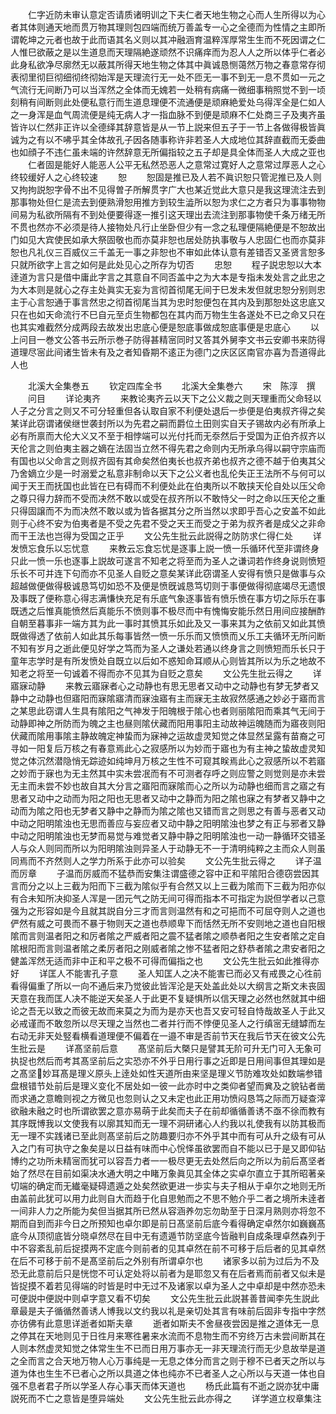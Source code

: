 <!-- { "loadSidebar": true } -->
　　仁字近防未审认意定否请质诸明训之下夫仁者天地生物之心而人生所得以为心者其体则通天地而贯万物其理则包四端而统万善盖专一心之全德而为性情之主即所谓乾坤之元者也故于此而语其名义则以其冲融涵育温粹浑厚常生生而不死因谓之仁人惟巳欲蔽之是以生道息而天理隔絶遂顽然不识痛痒而为忍人人之所以体乎仁者必此身私欲净尽廓然无以蔽其所得天地生物之体其中眞诚恳恻蔼然万物之春意常存彻表彻里彻巨彻细彻终彻始浑是天理流行无一处不匝无一事不到无一息不贯如一元之气流行无间断乃可以当浑然之全体而无媿若一处稍有病痛一微细事稍照觉不到一顷刻稍有间断则此处便私意行而生道息理便不流通便是顽麻絶爱处乌得浑全是仁如人之一身浑是血气周流便是纯无病人才一指血脉不到便是顽麻不仁处商三子及夷齐虽皆许以仁然非正许以全德绎其辞意皆是从一节上説来但五子于一节上各做得极皆眞诚为之有以不咈乎其全体故孔子因各随事称许非若圣人大成地位其辞直截而无委曲也如顔子不违仁虽未端的许然辞意无所偏指较之五子却是具全体而圣人大成之亚也
　　仁者固是能好人能恶人公平无私然恐恶人之意常过寛好人之意常过厚恶人之心终较缓好人之心终较速
　　恕
　　恕固是推已及人若不眞识恕只管泥推已及人则又拘拘説恕字骨不出不见得曽子所解贯字广大也某近觉此大意只是我这理流注去到那事物处但仁是流去到便熟滑恕用推方到较生澁所以恕为求仁之方者只为事事物物间易为私欲所隔有不到处便要得逐一推引这天理出去流注到那事物使千条万绪无所不贯也然亦不必须是待人接物处凡行止坐卧但少有一念之私理便隔絶便是不恕故出门如见大宾使民如承大祭固敬也而亦莫非恕也居处防执事敬与人忠固仁也而亦莫非恕也凡礼仪三百威仪三千盖无一事之非恕也不审如此体认意有差错否又圣贤言恕多只就所欲字上言之如何是此处见心之所存为切否
　　忠恕
　　程子説忠恕以大本逹道为言只是借中庸此字言之其意自不同否盖中之为大本是专指未发处言之此忠之为大本则是就心之存主处眞实无妄为言彻首彻尾无间于巳发未发但就忠恕分别则忠主于心言恕通于事言然忠之彻首彻尾当其为忠时恕便包在其内及到那恕处这忠底又只在也如天命流行不巳自元至贞生物都包在其内而万物生生各遂处不已之命又只在也其实难截然分成两段去故发出忠底心便是恕底事做成恕底事便是忠底心
　　以上问目一巻文公答书云所示巻子防得甚精宻同时又答其外舅李文书云安卿书来防得道理尽宻此间诸生皆未有及之者知昏期不逺正为德门之庆区区南官亦喜为吾道得此人也











　　北溪大全集巻五
　　钦定四库全书
　　北溪大全集巻六
　　宋　陈淳　撰
　　问目
　　详论夷齐
　　来教论夷齐云以天下之公义裁之则天理重而父命轻以人子之分言之则又不可分轻重但各认取自家不利便处退后一歩便是伯夷叔齐得之矣某详此窃谓诸侯继世袭封所以为先君之嗣而爵位土田则实自天子锡故内必有所承上必有所禀而大伦大义又不至于相悖端可以光付托而无沗然后于受国为正伯齐叔齐以天伦言之则伯夷主器之嫡在法固当立然不得先君之命则内无所承乌得以嗣守宗庙而有国也以父命言之则叔齐固有其命矣然伯夷长也叔齐弟也叔齐之德不越于伯夷其父乃舍嫡立少是一时溺爱之私意非制命以天下之公义者也乱伦失正王法所不与何可以闻于天王而抚国也此皆在已有碍而不利便处此在伯夷所以不敢挟天伦自处以压父命之尊只得力辞而不受而决然不敢以或受在叔齐所以不敢恃父一时之命以压天伦之重只得固譲而不为而决然不敢以或为皆各据其分之所当然以求即乎吾心之安盖不如此则于心终不安为伯夷者是不受之先君不受之天王而受之于弟为叔齐者是成父之非命而干王法也岂得为受国之正乎
　　文公先生批云此説得之防防求仁得仁处
　　详发愤忘食乐以忘忧意
　　来教云忘食忘忧是逐事上説一愤一乐循环代至非谓终身只此一愤一乐也逐事上説故可遂言不知老之将至而为圣人之谦词若作终身说则愤短乐长不可并连下句而亦不见圣人自贬之意矣某详此窃谓圣人安得有愤只是做事与众超越做便做得极诚恳笃切如恐不及便是愤旣诚恳笃切则于事便做得彻底竭尽无遗恨及事既了便称意心得志满慊快充足有乐底气象逐事皆有愤乐愤在事方切之际乐在事既透之后惟真能愤然后真能乐不愤则事不极尽而中有愧悔安能乐然日用间应接酬酢自朝至暮事非一端方其为此一事时其愤其乐如此及又一事来其为之依前又如此其愤既做得透了依前人如此其乐每事皆然一愤一乐乐而又愤愤而乂乐工夫循环无所问断不知有岁月之逝此便见好学之笃而为圣人之谦处若通以终身言之则愤短而乐长只于童年志学时是有所发愤处自既立以后如不惑知命耳顺从心则皆其所以为乐之地故不知老之将至一句诚着不得而亦不见其为自贬之意矣
　　文公先生批云得之
　　详寤寐动静
　　来教云寤寐者心之动静也有思无思者又动中之动静也有梦无梦者又静中之动静也但寤阳而寐隂寤清而寐浊寤有主而寐无主故寂然感通之妙必于寤而言之某思此窃谓人生具有隂阳之气神发于阳魄根于隂心也者则丽隂阳而乘其气无间于动静即神之所防而为魄之主也昼则隂伏藏而阳用事阳主动故神运魄随而为寤夜则阳伏藏而隂用事隂主静故魄定神蛰而为寐神之运故虚灵知觉之体显然呈露有苗裔之可寻如一阳复后万核之有春意焉此心之寂感所以为妙而于寤也为有主神之蛰故虚灵知觉之体沉然潜隐悄无踪迹如纯坤月万核之生性不可窥其眹焉此心之寂感所以不若寤之妙而于寐也为无主然其中实未尝冺而有不可测者存呼之则应警之则觉则是亦未尝无主而未尝不妙也故自其大分言之寤阳而寐隂而心之所以为动静也细而言之寤之有思者又动中之动而为阳之阳也无思者又动中之静而为阳之隂也寐之有梦者又静中之动而为隂之阳也无梦者又静中之静而为隂之隂也又错而言之则思之有善与恶者又动中动之阳明隂浊也无思而善应与妄应者又动中静之阳明隂浊也梦之有正与邪者又静中动之阳明隂浊也无梦而易觉与难觉者又静中静之阳明隂浊也一动一静循环交错圣人与众人则同而所以为阳明隂浊则异圣人于动静无不一于清明纯粹之主而众人则虽同焉而不齐然则人之学力所系于此亦可以验矣
　　文公先生批云得之
　　详子温而厉章
　　子温而厉威而不猛恭而安集注谓盛德之容中正和平隂阳合德窃尝因其言而分之以上三截为阳而下三截为隂似乎有合然又以上三截为隂而下三截为阳亦似有合未知所决抑圣人浑是一团元气之防无间可得而指本不可指定为説但学者以己意强为之形容如是今且就其説自分三才而言则温然有和之可挹而不可屈夺则人之道也俨然有威之可畏而不暴于物则天之道也恭顺卑下而恬然无所不安则地之道也自阳根隂而言则温者阳之和厉者隂之严威者阳之震不猛者隂之顺恭者阳之生安者隂之定自隂根阳而言则温者隂之柔厉者阳之刚威者隂之惨不猛者阳之舒恭者隂之肃安者阳之健盖浑然无适而非中正和平之极不可得而偏指之也
　　文公先生批云如此推得亦好
　　详匡人不能害孔子意
　　圣人知匡人之决不能害已而必又有戒畏之心徃前看得偏重了所以一向不通后来乃觉彼此皆浑沦是天处盖此处以大纲言之斯文未丧固天意在我而匡人决不能逆天矣圣人于此更不复疑惧所以信天理之必然也然就其中细论之吾无以致之而彼无故而来莫之为而为是亦天也吾又安可轻自恃哉故圣人于此又必戒谨而不敢忽所以尽天理之当然也二者并行而不悖便见圣人之行缜宻无缝罅而左右动无非天处竪看横看道理便不偏着在一邉不审是否前节天在我后节天在彼文公先生批云是
　　详髙坚前后意
　　髙坚前后大槩只是譬其无阶可升无门可入无象可执捉也然后而考其髙坚前后之实恐亦不外乎日用行事之近即是日用间事但其理如是之髙坚妙耳髙是理义原头上逹处如性天道所由来坚是理义节防难攻处如数端参错盘根错节处前后是理义变化不居处如一彼一此亦时中之类仰者望而兾及之貌钻者凿而求通之意瞻则视之方微见也忽则认之又未定也此正用功愤闷恳笃之际而万疑查滓欲融未融之时也所谓欲罢之意亦易萌于此矣而夫子在前却循循善诱不亟不徐而教有其序既博我以文使我有以廓其知而无一理不洞研诸心人约我以礼使我有以防其极而无一理不实践诸已至此则髙坚前后之防趣要归亦不外乎其中而有可从升之级有可从入之门有可执守之象矣是以日益有味而中心恱怿虽欲罢而自不能以已于是又即仰钻博约之功所未精宻而犹可以容吾力者一一极尽更无去处然后向之所以为前后髙坚者始了然尽在目前如渠决水通大明之中睹万象眞见其全体之实卓尔直立于其所昭著亲切端的确定而无纎毫疑碍遗遁之处矣然欲更进一歩实与夫子相从于卓尔之地则无所由盖前此犹可以用力此则自大而趋于化自思勉而之不思不勉介乎二者之境所未逹者一间非人力之所能为矣但当据其所已然从容涵养勿忘勿助至于日深月熟则亦将忽不期而自到而非今日之所预知也卓尔即是前日髙坚前后底今看得确定卓然尔如巍巍髙底今从顶彻底皆分晓卓然尽在目中无有遗遁节防坚底今皆融判自成条理卓然森列于中不容紊乱前后捉摸两不定底今则前者的见其卓然在前不可移于后后者的见其卓然在后不可移于前不是髙坚前后之外别有所谓卓尔也
　　诸家多以前为过后为不及恐无此意前后只是恍惚不可认定处将以前者为是耶忽又有在后者焉而前者又似未是皆捉摸不着若见得端的时皆是时中无过不及诸家以卓为圣人之中卓却是中然亦恐未可便説中便説中则卓字意又看不切矣
　　文公先生批云此説甚善昔闻李先生説此章最是夫子循循然善诱人博我以文约我以礼是亲切处其言有味前后固非专指中字然亦彷佛有此意思详逝者如斯夫章
　　逝者如斯夫不舍昼夜尝因是推之道体无一息之停其在天地则见于日徃月来寒徃暑来水流而不息物生而不穷终万古未尝间断其在人则本然虚灵知觉之体常生生不已而日用万事亦无一非天理流行而无少息故举是道之全而言之合天地万物人心万事纯是一无息之体分而言之则于穆不已者天之所以与道为体也生生不已者心之所以具道之体也纯亦不已者圣人之心所以与天道一体也自强不息者君子所以学圣人存心事天而体天道也
　　杨氏此篇有不逝之説亦犹中庸説死而不亡之意皆是堕异端处
　　文公先生批云此亦得之
　　详学道立权章集注

